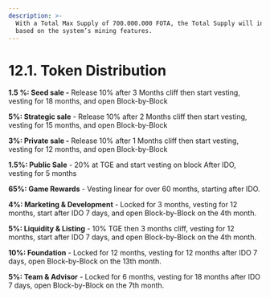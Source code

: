 ```yaml
---
description: >-
  With a Total Max Supply of 700.000.000 FOTA, the Total Supply will increase
  based on the system’s mining features.
---
```


# 12.1. Token Distribution

**1.5 %: Seed sale -** Release 10% after 3 Months cliff then start vesting, vesting for 18 months, and open Block-by-Block

**5%: Strategic sale** - Release 10% after 2 Months cliff then start vesting, vesting for 15 months, and open Block-by-Block

**3%: Private sale -** Release 10% after 1 Months cliff then start vesting, vesting for 12 months, and open Block-by-Block

**1.5%: Public Sale** - 20% at TGE and start vesting on block After IDO, vesting for 5 months&#x20;

**65%: Game Rewards** - Vesting linear for over 60 months, starting after IDO.&#x20;

**4%: Marketing & Development** - Locked for 3 months, vesting for 12 months, start after IDO 7 days, and open Block-by-Block on the 4th month.

**5%: Liquidity & Listing** - 10% TGE then 3 months cliff, vesting for 12 months, start after IDO 7 days, and open Block-by-Block on the 4th month.&#x20;

**10%: Foundation** - Locked for 12 months, vesting for 12 months after IDO 7 days, open Block-by-Block on the 13th month.&#x20;

**5%: Team & Advisor** - Locked for 6 months, vesting for 18 months after IDO 7 days, open Block-by-Block on the 7th month.
